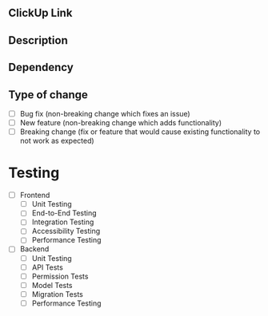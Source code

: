 ## ClickUp Link
<!---Please copy and paste the link of the ticket that you are solving with this PR--->


## Description
<!---Please include a summary of the change and which issue is fixed. Please also include relevant motivation and context. List any dependencies that are required for this change.--->


## Dependency
<!---There is some dependence on other tickets or migration to run before merging this PR?--->


## Type of change
<!---Please delete options that are not relevant or check correct option--->
- [ ] Bug fix (non-breaking change which fixes an issue)
- [ ] New feature (non-breaking change which adds functionality)
- [ ] Breaking change (fix or feature that would cause existing functionality to not work as expected)

# Testing
<!---Please delete options that are not relevant or check the ones that apply to this PR--->

- [ ] Frontend
  - [ ] Unit Testing
  - [ ] End-to-End Testing
  - [ ] Integration Testing
  - [ ] Accessibility Testing
  - [ ] Performance Testing
- [ ] Backend
  - [ ] Unit Testing
  - [ ] API Tests
  - [ ] Permission Tests
  - [ ] Model Tests
  - [ ] Migration Tests
  - [ ] Performance Testing

